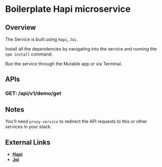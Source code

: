 Boilerplate Hapi microservice
===

## Overview

The Service is built using `Hapi`, `Joi`.


Install all the dependencies by navigating into the service and running the `npm install` command.

Run the service through the Mutable app or via Terminal.


APIs
---

### GET: /api/v1/demo/get


## Notes
You'll need `proxy-service` to redirect the API requests to this or other services in your stack.

External Links
---

- [**Hapi**](https://hapijs.com/)
- [**Joi**](https://hapijs.com/tutorials/validation#joi)
